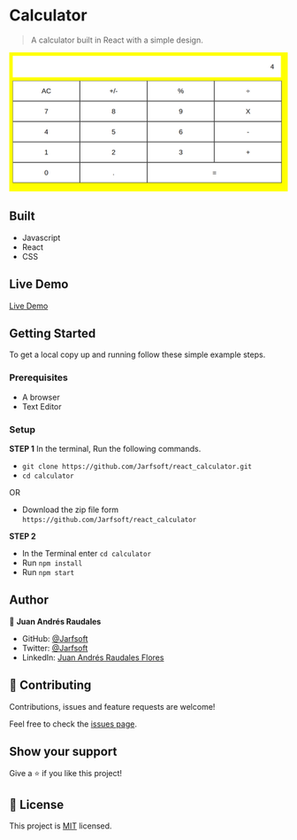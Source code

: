 # Calculator

> A calculator built in React with a simple design.

![screenshot](./screenshot.png)


## Built

- Javascript
- React
- CSS

## Live Demo

[Live Demo](https://react-calculator123456.herokuapp.com/)


## Getting Started

To get a local copy up and running follow these simple example steps.

### Prerequisites

- A browser
- Text Editor

### Setup

**STEP 1**
In the terminal, Run the following commands.

- `git clone https://github.com/Jarfsoft/react_calculator.git`
- `cd calculator`

OR

- Download the zip file form `https://github.com/Jarfsoft/react_calculator`

**STEP 2**

- In the Terminal enter `cd calculator`
- Run `npm install`
- Run `npm start`

## Author

👤 **Juan Andrés Raudales**

- GitHub: [@Jarfsoft](https://github.com/Jarfsoft)
- Twitter: [@Jarfsoft](https://twitter.com/Jarfsoft)
- LinkedIn: [Juan Andrés Raudales Flores](https://www.linkedin.com/in/juan-raudales-flores/)

## 🤝 Contributing

Contributions, issues and feature requests are welcome!

Feel free to check the [issues page](https://github.com/Jarfsoft/Restaurant-Page/issues).

## Show your support

Give a ⭐️ if you like this project!

## 📝 License

This project is [MIT](https://opensource.org/licenses/MIT) licensed.